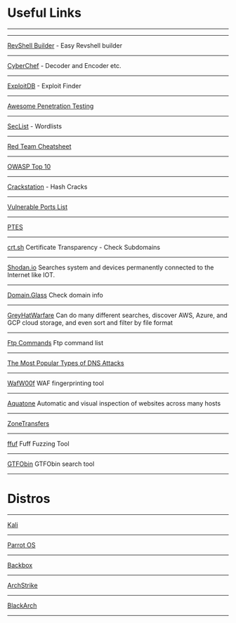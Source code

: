 # Useful Links
---


---

[RevShell Builder](https://www.revshells.com/) - Easy Revshell builder

---

[CyberChef](https://gchq.github.io/CyberChef/) - Decoder and Encoder etc.

---

[ExploitDB](https://www.exploit-db.com/) - Exploit Finder

---

[Awesome Penetration Testing](https://github.com/enaqx/awesome-pentest)

---

[SecList](https://github.com/danielmiessler/SecLists) - Wordlists

---

[Red Team Cheatsheet](https://www.ired.team/offensive-security-experiments/offensive-security-cheetsheets)

---

[OWASP Top 10](https://owasp.org/www-project-top-ten/)

---

[Crackstation](https://crackstation.net/) - Hash Cracks

---

[Vulnerable Ports List](https://github.com/nixawk/pentest-wiki/blob/master/3.Exploitation-Tools/Network-Exploitation/ports_number.md)

---

[PTES](http://www.pentest-standard.org/index.php/Main_Page)

---

[crt.sh](https://crt.sh/) Certificate Transparency - Check Subdomains

---

[Shodan.io](https://www.shodan.io/) Searches system and devices permanently connected to the Internet like IOT.

---

[Domain.Glass](https://domain.glass/) Check domain info

---

[GreyHatWarfare](https://buckets.grayhatwarfare.com/) Can do many different searches, discover AWS, Azure, and GCP cloud storage, and even sort and filter by file format

---

[Ftp Commands](https://www.smartfile.com/blog/the-ultimate-ftp-commands-list/) Ftp command list

---

[The Most Popular Types of DNS Attacks](https://securitytrails.com/blog/most-popular-types-dns-attacks)

---

[WafW00f](https://github.com/EnableSecurity/wafw00f) WAF fingerprinting tool

---

[Aquatone](https://github.com/michenriksen/aquatone) Automatic and visual inspection of websites across many hosts

---

[ZoneTransfers](https://hackertarget.com/zone-transfer/)

---

[ffuf](https://github.com/ffuf/ffuf) Fuff Fuzzing Tool

---

[GTFObin](https://gtfobins.github.io/) GTFObin search tool

---



# Distros

---

[Kali](https://www.kali.org/get-kali/)

---

[Parrot OS](https://www.parrotsec.org/download/)

---

[Backbox](https://www.backbox.org/)

---

[ArchStrike](https://archstrike.org/)

---

[BlackArch](https://blackarch.org/)

---
